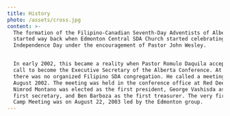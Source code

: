 ```yaml
---
title: History
photo: /assets/cross.jpg
content: >-
  The formation of the Filipino-Canadian Seventh-Day Adventists of Alberta
  started way back when Edmonton Central SDA Church started celebrating
  Independence Day under the encouragement of Pastor John Wesley. 


  In early 2002, this became a reality when Pastor Romulo Daquila accepted a
  call to become the Executive Secretary of the Alberta Conference. At that time
  there was no organized Filipino SDA congregation. He called a meeting in
  August 2002. The meeting was held in the conference office at Red Deer. Dr.
  Nimrod Montano was elected as the first president, George Vashisda as the
  first secretary, and Ben Barboza as the first treasurer. The very first FILCAN
  Camp Meeting was on August 22, 2003 led by the Edmonton group.
---
```


